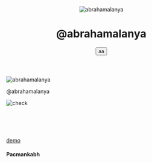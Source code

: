 <!DOCTYPE html>
<html lang="en">
<head>
  <meta charset="UTF-8">
  <meta name="viewport" content="width=device-width, initial-scale=1.0">
  <title>Abraham Alanya</title>
  <link rel="stylesheet" href="./style.css">
  <link rel="shortcut icon" href="https://pacmankabh.github.io/public/resource/image/abrahamalanya_bn.png" type="image/x-icon">
  <script src="./script.js" defer></script>
</head>
<body>
  <header class="nav">
    <img src="https://pacmankabh.github.io/public/resource/image/abrahamalanya_bn.png" alt="abrahamalanya">
    <h1>@abrahamalanya</h1>
    <div class="action-btn">
      <button>aa</button>
    </div>
  </header>
  <main>
    <section>
      <article class="profile">
        <div class="profile--title">
          <div>
            <img src="https://pacmankabh.github.io/public/resource/image/abrahamalanya_bn.png" alt="abrahamalanya">
          </div>
          <div>
            <p>@abrahamalanya</p>
            <img src="https://img.icons8.com/?size=512&id=43513&format=png" alt="check">
          </div>
        </div>
        <br><br><br><br>
        <div class="profile--link">
          <div class="card">
            <a href="" target="_blank">
              <div>
                <img src="https://cdn.simpleicons.org/gitlab/black" alt="">
              </div>
              <p>demo</p>
            </a>
          </div>
        </div>
        <div class="profile--social">
          <ul id="socialMediaLinks"></ul>
        </div>
      </article>
      <article class="footer">
        <h4>Pacmankabh</h4>
      </article>
    </section>
  </main>
</body>
</html>